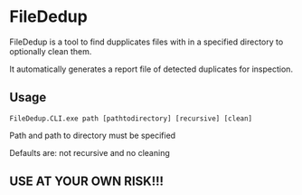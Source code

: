 # FileDedup

FileDedup is a tool to find dupplicates files with in a specified directory to optionally clean them.

It automatically generates a report file of detected duplicates for inspection.

## Usage

```FileDedup.CLI.exe path [pathtodirectory] [recursive] [clean]```

Path and path to directory must be specified

Defaults are: not recursive and no cleaning
    
## USE AT YOUR OWN RISK!!!
